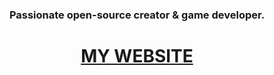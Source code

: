 <div align="center">
<h3>Passionate open-source creator & game developer.</h3>
<h1><a href="https://alexxander.pages.dev">MY WEBSITE</a></h1>
</div>
